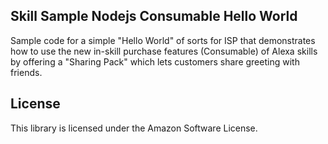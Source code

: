 ## Skill Sample Nodejs Consumable Hello World

Sample code for a simple "Hello World" of sorts for ISP that demonstrates how to use the new in-skill purchase features (Consumable) of Alexa skills by offering a "Sharing Pack" which lets customers share greeting with friends.

## License

This library is licensed under the Amazon Software License.
